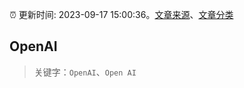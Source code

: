 :alarm_clock: 更新时间: 2023-09-17 15:00:36。[文章来源](/README.md)、[文章分类](/TAGS.md)

## OpenAI


> 关键字：`OpenAI`、`Open AI`



